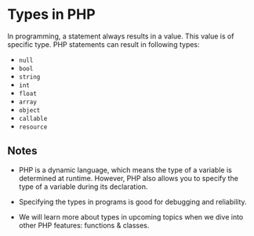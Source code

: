 # Types in PHP

In programming, a statement always results in a value. This value is of specific type. PHP statements can result in following types:

- `null`
- `bool`
- `string`
- `int`
- `float`
- `array`
- `object`
- `callable`
- `resource`

## Notes

- PHP is a dynamic language, which means the type of a variable is determined at runtime. However, PHP also allows you to specify the type of a variable during its declaration.

- Specifying the types in programs is good for debugging and reliability.

- We will learn more about types in upcoming topics when we dive into other PHP features: functions & classes.

